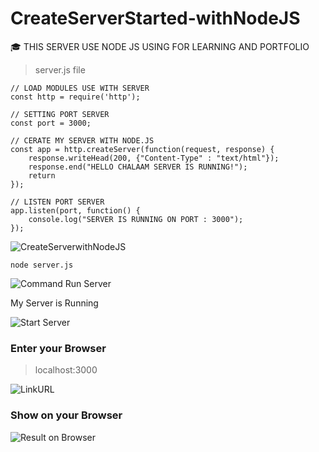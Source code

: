 # CreateServerStarted-withNodeJS
🎓 THIS SERVER USE NODE JS USING FOR LEARNING AND PORTFOLIO

> server.js file
```
// LOAD MODULES USE WITH SERVER
const http = require('http');

// SETTING PORT SERVER
const port = 3000;

// CERATE MY SERVER WITH NODE.JS
const app = http.createServer(function(request, response) {
    response.writeHead(200, {"Content-Type" : "text/html"});
    response.end("HELLO CHALAAM SERVER IS RUNNING!");
    return
});

// LISTEN PORT SERVER
app.listen(port, function() {
    console.log("SERVER IS RUNNING ON PORT : 3000");
});
```

![CreateServerwithNodeJS](https://github.com/DevChalaam/mdFile/assets/124075393/90d5123e-42c7-4890-9175-49fc8a3a912a)

```
node server.js
```

![Command Run Server](https://github.com/DevChalaam/mdFile/assets/124075393/abe26ee8-bae9-46da-bc61-016fd94b69a8)

My Server is Running

![Start Server](https://github.com/DevChalaam/mdFile/assets/124075393/c0fb1cb8-d535-4389-a940-bb94ebca486b)

### Enter your Browser

> localhost:3000

![LinkURL](https://github.com/DevChalaam/mdFile/assets/124075393/793f7d32-2482-4f34-b5dd-c3d9837d674c)

### Show on your Browser

![Result on Browser](https://github.com/DevChalaam/mdFile/assets/124075393/b9614ac0-5a2a-44c4-b83f-897f1cab23c8)
